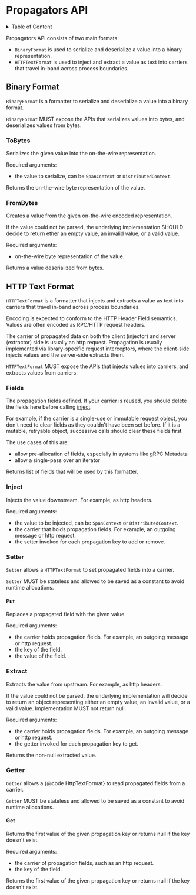 # Propagators API

<details>
<summary>
Table of Content
</summary>

- [BinaryFormat](#binary-format)
  - [ToBytes](#tobytes)
  - [FromBytes](#frombytes)
- [HTTPTextFormat](#http-text-format)
  - [Fields](#fields)
  - [Inject](#inject)
  - [Setter](#setter)
    - [Put](#put)
  - [Extract](#extract)
  - [Getter](#getter)
    - [Get](#get)

</details>

Propagators API consists of two main formats:
- `BinaryFormat` is used to serialize and deserialize a value into a binary representation.
- `HTTPTextFormat` is used to inject and extract a value as text into carriers that travel
in-band across process boundaries.

## Binary Format

`BinaryFormat` is a formatter to serialize and deserialize a value into a binary format.

`BinaryFormat` MUST expose the APIs that serializes values into bytes,
and deserializes values from bytes.

### ToBytes

Serializes the given value into the on-the-wire representation.

Required arguments:
- the value to serialize, can be `SpanContext` or `DistributedContext`.

Returns the on-the-wire byte representation of the value.

### FromBytes

Creates a value from the given on-the-wire encoded representation.

If the value could not be parsed, the underlying implementation SHOULD decide to return ether
an empty value, an invalid value, or a valid value.

Required arguments:
- on-the-wire byte representation of the value.

Returns a value deserialized from bytes.

## HTTP Text Format

`HTTPTextFormat` is a formatter that injects and extracts a value as text into carriers that 
travel in-band across process boundaries.

Encoding is expected to conform to the HTTP Header Field semantics. Values are often encoded as
RPC/HTTP request headers.

The carrier of propagated data on both the client (injector) and server (extractor) side is
usually an http request. Propagation is usually implemented via library-specific request
interceptors, where the client-side injects values and the server-side extracts them.

`HTTPTextFormat` MUST expose the APIs that injects values into carriers,
and extracts values from carriers.

### Fields

The propagation fields defined. If your carrier is reused, you should delete the fields here
before calling [inject](#inject).

For example, if the carrier is a single-use or immutable request object, you don't need to
clear fields as they couldn't have been set before. If it is a mutable, retryable object,
successive calls should clear these fields first.

The use cases of this are:
- allow pre-allocation of fields, especially in systems like gRPC Metadata
- allow a single-pass over an iterator

Returns list of fields that will be used by this formatter.

### Inject

Injects the value downstream. For example, as http headers.

Required arguments:
- the value to be injected, can be `SpanContext` or `DistributedContext`.
- the carrier that holds propagation fields. For example, an outgoing message or http request.
- the setter invoked for each propagation key to add or remove.

### Setter

`Setter` allows a `HTTPTextFormat` to set propagated fields into a carrier.

`Setter` MUST be stateless and allowed to be saved as a constant to avoid runtime allocations.

#### Put

Replaces a propagated field with the given value.

Required arguments:
- the carrier holds propagation fields. For example, an outgoing message or http request.
- the key of the field.
- the value of the field.

### Extract

Extracts the value from upstream. For example, as http headers.

If the value could not be parsed, the underlying implementation will decide to return an
object representing either an empty value, an invalid value, or a valid value. Implementation
MUST not return null.

Required arguments:
- the carrier holds propagation fields. For example, an outgoing message or http request.
- the getter invoked for each propagation key to get.

Returns the non-null extracted value.

### Getter

`Getter` allows a {@code HttpTextFormat} to read propagated fields from a carrier.

`Getter` MUST be stateless and allowed to be saved as a constant to avoid runtime allocations.

#### Get

Returns the first value of the given propagation key or returns null if the key doesn't exist.

Required arguments:
- the carrier of propagation fields, such as an http request.
- the key of the field.

Returns the first value of the given propagation key or returns null if the key doesn't exist.
